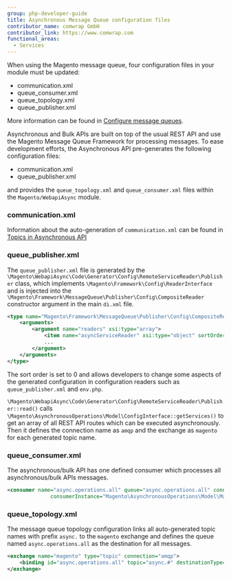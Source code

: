```yaml
---
group: php-developer-guide
title: Asynchronous Message Queue configuration files
contributor_name: comwrap GmbH
contributor_link: https://www.comwrap.com
functional_areas:
  - Services
---
```


When using the Magento message queue, four configuration files in your module must be updated:

*  communication.xml
*  queue_consumer.xml
*  queue_topology.xml
*  queue_publisher.xml

More information can be found in [Configure message queues](configuration.md).

Asynchronous and Bulk APIs are built on top of the usual REST API and use the Magento Message Queue Framework for processing messages. To ease development efforts, the Asynchronous API pre-generates the following configuration files:

*  communication.xml
*  queue_publisher.xml

and provides the `queue_topology.xml` and `queue_consumer.xml` files within the `Magento/WebapiAsync` module.

### communication.xml

Information about the auto-generation of `communication.xml` can be found in [Topics in Asynchronous API](async-topics.md)

### queue_publisher.xml

The `queue_publisher.xml` file is generated by the `\Magento\WebapiAsync\Code\Generator\Config\RemoteServiceReader\Publisher` class, which implements `\Magento\Framework\Config\ReaderInterface` and is injected into the `\Magento\Framework\MessageQueue\Publisher\Config\CompositeReader` constructor argument in the main `di.xml` file.

```xml
<type name="Magento\Framework\MessageQueue\Publisher\Config\CompositeReader">
    <arguments>
        <argument name="readers" xsi:type="array">
            <item name="asyncServiceReader" xsi:type="object" sortOrder="0">Magento\WebapiAsync\Code\Generator\Config\RemoteServiceReader\Publisher</item>
            ...
        </argument>
    </arguments>
</type>
```

The sort order is set to 0 and allows developers to change some aspects of the generated configuration in configuration readers such as `queue_publisher.xml` and `env.php`.

`\Magento\WebapiAsync\Code\Generator\Config\RemoteServiceReader\Publisher::read()` calls `\Magento\AsynchronousOperations\Model\ConfigInterface::getServices()` to get an array of all REST API routes which can be executed asynchronously. Then it defines the connection name as `amqp` and the exchange as `magento` for each generated topic name.

### queue_consumer.xml

The asynchronous/bulk API has one defined consumer which processes all asynchronous/bulk APIs messages.

```xml
<consumer name="async.operations.all" queue="async.operations.all" connection="amqp"
              consumerInstance="Magento\AsynchronousOperations\Model\MassConsumer"/>
```

### queue_topology.xml

The message queue topology configuration links all auto-generated topic names with prefix `async.` to the `magento` exchange and defines the queue named `async.operations.all` as the destination for all messages.

```xml
<exchange name="magento" type="topic" connection="amqp">
    <binding id="async.operations.all" topic="async.#" destinationType="queue" destination="async.operations.all"/>
</exchange>
```
